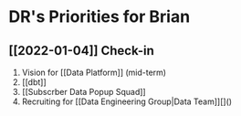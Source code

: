 # DR's Priorities for Brian
## [[2022-01-04]] Check-in
1. Vision for [[Data Platform]] (mid-term)
2. [[dbt]]
3. [[Subscrber Data Popup Squad]]
4. Recruiting for [[Data Engineering Group|Data Team]][[]()]()